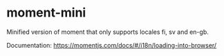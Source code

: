 # moment-mini

Minified version of moment that only supports locales fi, sv and en-gb.

Documentation:
https://momentjs.com/docs/#/i18n/loading-into-browser/
